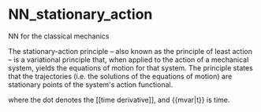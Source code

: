 # NN_stationary_action
NN for the classical mechanics


The stationary-action principle – also known as the principle of least action – is a variational principle that, when applied to the action of a mechanical system, yields the equations of motion for that system. The principle states that the trajectories (i.e. the solutions of the equations of motion) are stationary points of the system's action functional.

<math display="block"> \mathbf{q} : \mathbf{R} \to \mathbf{R}^N </math>
<math display="block"> \mathcal{S}[\mathbf{q}, t_1, t_2] = \int_{t_1}^{t_2} L(\mathbf{q}(t),\mathbf{\dot{q}}(t), t) dt </math>
where the dot denotes the [[time derivative]], and {{mvar|t}} is time.
